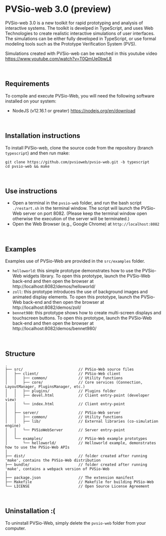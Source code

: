PVSio-web 3.0 (preview)
=========

PVSio-web 3.0 is a new toolkit for rapid prototyping and analysis of interactive systems. The toolkit is develped in TypeScript, and uses Web Technologies to create realistic interactive simulations of user interfaces. The simulations can be either fully developed in TypeScript, or use formal modeling tools such as the Prototype Verification System (PVS).

Simulations created with PVSio-web can be watched in this youtube video https://www.youtube.com/watch?v=T0QmUe0bwL8

<br>

## Requirements
To compile and execute PVSio-Web, you will need the following software installed on your system:
- NodeJS (v12.16.1 or greater) https://nodejs.org/en/download

<br>

## Installation instructions
To install PVSio-web, clone the source code from the repository (branch `typescript`) and then run make:
    
    git clone https://github.com/pvsioweb/pvsio-web.git -b typescript
    cd pvsio-web && make

<br>

## Use instructions
- Open a terminal in the `pvsio-web` folder, and run the bash script `./restart.sh` in the terminal window. The script will launch the PVSio-Web server on port 8082. (Please keep the terminal window open otherwise the execution of the server will be terminated.)
- Open the Web Browser (e.g., Google Chrome) at `http://localhost:8082`

<br>

## Examples
Examples use of PVSio-Web are provided in the `src/examples` folder.
- `helloworld`: this simple prototype demonstrates how to use the PVSio-Web widgets library. To open this prototype, launch the PVSio-Web back-end and then open the browser at http://localhost:8082/demos/helloworld/
- `zoll`: this prototype introduces the use of background images and animated display elements. To open this prototype, launch the PVSio-Web back-end and then open the browser at http://localhost:8082/demos/zoll/
- `bennet980`: this prototype shows how to create multi-screen displays and touchscreen buttons. To open this prototype, launch the PVSio-Web back-end and then open the browser at http://localhost:8082/demos/bennet980/

<br>


## Structure
```
.
├── src/                         // PVSio-Web source files
│   ├── client/                  // PVSio-Web client
│   │   ├── common/              // Utility functions
│   │   ├── core/                // Core services (Connection, LayoutManager, PluginsManager, etc.)
│   │   ├── plugins/             // Plugins folder
│   │   ├── devel.html           // Client entry-point (developer view)
│   │   └── index.html           // Client entry-point
│   │
│   ├── server/                  // PVSio-Web server
│   │   ├── common/              // Utility functions
│   │   ├── lib/                 // External libraries (co-simulation engine)
│   │   └── PVSioWebServer       // Server entry-point
│   │
│   └── examples/                // PVSio-Web example prototypes
│       └── helloworld/          // Helloworld example, demonstrates how to use the PVSio-Web APIs
│
├── dist/                        // folder created after running 'make', contains the PVSio-Web distribution
├── bundle/                      // folder created after running 'make', contains a webpack version of PVSio-Web
│
├── package.json                 // The extension manifest
├── Makefile                     // Makefile for building PVSio-Web
└── LICENSE                      // Open Source License Agreement
```

<br>

## Uninstallation :(
To uninstall PVSio-Web, simply delete the `pvsio-web` folder from your computer.
